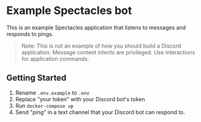 # Example Spectacles bot

This is an example Spectacles application that listens to messages and responds to pings.

> Note: This is not an example of how you should build a Discord application. Message content
> intents are privileged. Use interactions for application commands.

## Getting Started

1. Rename `.env.example` to `.env`
2. Replace "your token" with your Discord bot's token
3. Run `docker-compose up`
4. Send "ping" in a text channel that your Discord bot can respond to.
